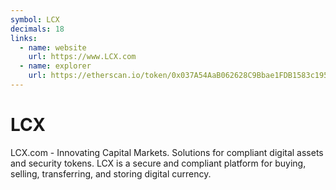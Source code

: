 ```yaml
---
symbol: LCX
decimals: 18
links:
  - name: website
    url: https://www.LCX.com
  - name: explorer
    url: https://etherscan.io/token/0x037A54AaB062628C9Bbae1FDB1583c195585fe41
---
```


# LCX

LCX.com - Innovating Capital Markets. Solutions for compliant digital assets and security tokens. LCX is a secure and compliant platform for buying, selling, transferring, and storing digital currency.
